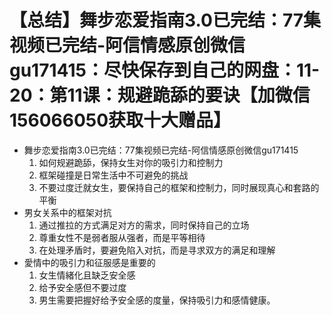 # 【总结】舞步恋爱指南3.0已完结：77集视频已完结-阿信情感原创微信gu171415：尽快保存到自己的网盘：11-20：第11课：规避跪舔的要诀【加微信156066050获取十大赠品】

-   舞步恋爱指南3.0已完结：77集视频已完结-阿信情感原创微信gu171415
    1.  如何规避跪舔，保持女生对你的吸引力和控制力
    2.  框架碰撞是日常生活中不可避免的挑战
    3.  不要过度迁就女生，要保持自己的框架和控制力，同时展现真心和套路的平衡
-   男女关系中的框架对抗
    1.  通过推拉的方式满足对方的需求，同时保持自己的立场
    2.  尊重女性不是弱者服从强者，而是平等相待
    3.  在处理矛盾时，要避免陷入对抗，而是寻求双方的满足和理解
-   愛情中的吸引力和征服感是重要的
    1.  女生情緒化且缺乏安全感
    2.  给予安全感但不要过度
    3.  男生需要把握好给予安全感的度量，保持吸引力和感情健康。
